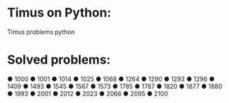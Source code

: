 # Timus on Python:
Timus problems python
# Solved problems:
● 1000
● 1001
● 1014
● 1025
● 1068
● 1264
● 1290
● 1293
● 1296
● 1409
● 1493
● 1545
● 1567
● 1573
● 1785
● 1787
● 1820
● 1877
● 1880
● 1993
● 2001
● 2012
● 2023
● 2066
● 2095
● 2100
